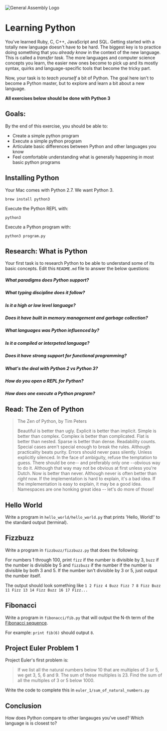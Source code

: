![General Assembly Logo](http://i.imgur.com/ke8USTq.png)

# Learning Python

You've learned Ruby, C, C++, JavaScript and SQL. Getting started with a totally new language doesn't have to be hard. The biggest key is to practice doing something that you *already know* in the context of the new language. This is called a *transfer task*. The more languages and computer science concepts you learn, the easier new ones become to pick up and its mostly syntax, quirks and language-specific tools that become the tricky part.

Now, your task is to *teach yourself* a bit of Python. The goal here isn't to become a Python master, but to explore and learn a bit about a new language.

**All exercises below should be done with Python 3**

## Goals:

By the end of this exercise, you should be able to:

- Create a simple python program
- Execute a simple python program
- Articulate basic differences between Python and other languages you know
- Feel comfortable understanding what is generally happening in most basic python programs

## Installing Python

Your Mac comes with Python 2.7. We want Python 3.

`brew install python3`

Execute the Python REPL with:

`python3`

Execute a Python program with:

`python3 program.py`

## Research: What is Python

Your first task is to research Python to be able to understand some of its basic concepts. Edit this `README.md` file to answer the below questions:

##### What paradigms does Python support?

##### What typing discipline does it follow?

##### Is it a high or low level language?

##### Does it have built in memory management and garbage collection?

##### What languages was Python influenced by?

##### Is it a compiled or interpeted language?

##### Does it have strong support for functional programming?

##### What's the deal with Python 2 vs Python 3?

##### How do you open a REPL for Python?

##### How does one execute a Python program?


## Read: The Zen of Python

> The Zen of Python, by Tim Peters
>
> Beautiful is better than ugly.
> Explicit is better than implicit.
> Simple is better than complex.
> Complex is better than complicated.
> Flat is better than nested.
> Sparse is better than dense.
> Readability counts.
> Special cases aren't special enough to break the rules.
> Although practicality beats purity.
> Errors should never pass silently.
> Unless explicitly silenced.
> In the face of ambiguity, refuse the temptation to guess.
> There should be one-- and preferably only one --obvious way to do it.
> Although that way may not be obvious at first unless you're Dutch.
> Now is better than never.
> Although never is often better than *right* now.
> If the implementation is hard to explain, it's a bad idea.
> If the implementation is easy to explain, it may be a good idea.
> Namespaces are one honking great idea -- let's do more of those!

## Hello World

Write a program in `hello_world/hello_world.py` that prints 'Hello, World!' to the standard output (terminal).

## Fizzbuzz

Write a program in `fizzbuzz/fizzbuzz.py` that does the following:

For numbers 1 through 100, print `fizz` if the number is divisible by 3, `buzz` if the number is divisible by 5 and `fizzbuzz` if the number if the number is divisible by both 3 and 5. If the number isn't divisible by 3 or 5, just output the number itself.

The output should look something like `1 2 Fizz 4 Buzz Fizz 7 8 Fizz Buzz 11 Fizz 13 14 Fizz Buzz 16 17 Fizz...`

## Fibonacci

Write a program in `fibonacci/fib.py` that will output the N-th term of the [Fibonacci sequence](http://en.wikipedia.org/wiki/Fibonacci_number).

For example: `print fib(6)` should output `8`.

## Project Euler Problem 1

Project Euler's first problem is:

> If we list all the natural numbers below 10 that are multiples of 3 or 5, we get 3, 5, 6 and 9. The sum of these multiples is 23.
> Find the sum of all the multiples of 3 or 5 below 1000.

Write the code to complete this in `euler_1/sum_of_natural_numbers.py`

## Conclusion

How does Python compare to other langauges you've used? Which language is is closest to?
